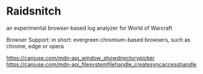 # Raidsnitch

an experimental browser-based log analyzer for World of Warcraft


Browser Support:
in short: evergreen chromium-based browsers, such as chrome, edge or opera

https://caniuse.com/mdn-api_window_showdirectorypicker
https://caniuse.com/mdn-api_filesystemfilehandle_createsyncaccesshandle